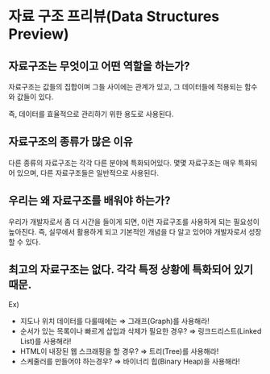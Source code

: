 # 자료 구조 프리뷰(Data Structures Preview)

## 자료구조는 무엇이고 어떤 역할을 하는가?

 자료구조는 값들의 집합이며 그들 사이에는 관계가 있고, 그 데이터들에 적용되는 함수와 값들이 있다.

즉, 데이터를 효율적으로 관리하기 위한 용도로 사용된다.

## 자료구조의 종류가 많은 이유

 다른 종류의 자료구조는 각각 다른 분야에 특화되어있다. 몇몇 자료구조는 매우 특화되어 있으며, 다른 자료구조들은 일반적으로 사용된다.

## 우리는 왜 자료구조를 배워야 하는가?

 우리가 개발자로서 좀 더 시간을 들이게 되면, 이런 자료구조를 사용하게 되는 필요성이 높아진다. 즉, 실무에서 활용하게 되고 기본적인 개념을 다 알고 있어야 개발자로서 성장할 수 있다.

## 최고의 자료구조는 없다. 각각 특정 상황에 특화되어 있기 때문.

Ex)

- 지도나 위치 데이터를 다룰때에는 ⇒ 그래프(Graph)를 사용해라!
- 순서가 있는 목록이나 빠르게 삽입과 삭제가 필요한 경우? ⇒ 링크드리스트(Linked List)를 사용해라!
- HTML이 내장된 웹 스크래핑을 할 경우? ⇒ 트리(Tree)를 사용해라!
- 스케줄러를 만들어야 하는경우? ⇒ 바이너리 힙(Binary Heap)을 사용해라!